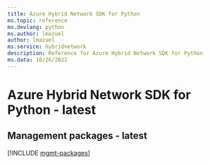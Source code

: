 ```yaml
---
title: Azure Hybrid Network SDK for Python
ms.topic: reference
ms.devlang: python
ms.author: lmazuel
author: lmazuel
ms.service: hybridnetwork
description: Reference for Azure Hybrid Network SDK for Python
ms.data: 10/26/2022
---
```

# Azure Hybrid Network SDK for Python - latest

## Management packages - latest
[!INCLUDE [mgmt-packages](hybrid-network-mgmt-index.md)]